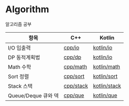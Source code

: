 # Algorithm
알고리즘 공부

|항목               |C++              |Kotlin                 |
|------------------|-----------------|-----------------------|
|I/O 입출력         |[cpp/io](cpp/io)|[kotlin/io](kotlin/io)|
|DP 동적계획법       |[cpp/dp](cpp/dp)|[kotlin/io](kotlin/dp)|
|Math 수학          |[cpp/math](cpp/math)|[kotlin/math](kotlin/math)|
|Sort 정렬          |[cpp/sort](cpp/sort)|[kotlin/sort](kotlin/sort)|
|Stack 스택         |[cpp/stack](cpp/stack)|[kotlin/stack](kotlin/stack)|
|Queue/Deque 큐와 덱|[cpp/que](cpp/que)|[kotlin/que](kotlin/que)|